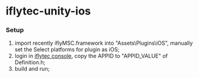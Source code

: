 # iflytec-unity-ios

### Setup
1. import recently iflyMSC.framework into "Assets\Plugins\iOS", manually set the Select platforms for plugin as iOS;
2. login in [iflytec console](https://www.xfyun.cn/), copy the APPID to "APPID_VALUE" of Definition.h;
3. build and run;
